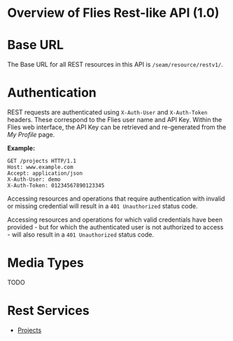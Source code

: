 # Overview of Flies Rest-like API (1.0)

# Base URL

The Base URL for all REST resources in this API is `/seam/resource/restv1/`.

# Authentication

REST requests are authenticated using `X-Auth-User` and `X-Auth-Token` headers. These correspond to the Flies user name and API Key. Within the Flies web interface, the API Key can be retrieved and re-generated from the *My Profile* page.

**Example:**

    GET /projects HTTP/1.1
    Host: www.example.com
    Accept: application/json
    X-Auth-User: demo
    X-Auth-Token: 01234567890123345

Accessing resources and operations that require authentication with invalid or missing credential will result in a `401 Unauthorized` status code.

Accessing resources and operations for which valid credentials have been provided - but for which the authenticated user is not authorized to access - will also result in a `401 Unauthorized` status code.

# Media Types

TODO

# Rest Services

- [Projects](RestProjectsV1)